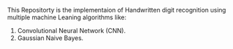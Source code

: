 This Repositorty is the implementaion of Handwritten digit recognition using multiple machine Leaning algorithms like:
1. Convolutional Neural Network (CNN).
2. Gaussian Naive Bayes.

